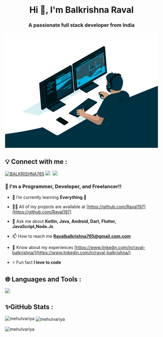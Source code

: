 <h1 align="center">Hi 👋, I'm Balkrishna Raval</h1>
<h3 align="center">A passionate full stack developer from India</h3>


![code](https://github.com/MehulVariya/Happy-Valentine-Day-Wishes/blob/main/image_code.gif)

## 💡 Connect with me :

<p align="left"> <a href="(https://twitter.com/BALKRISHNA765)" target="blank"><img src="https://img.shields.io/twitter/follow/BALKRISHNA765logo=twitter&style=for-the-badge" alt="BALKRISHNA765" /></a> 
<a href="(https://www.linkedin.com/in/raval-balkrishna-73aa3b285/?originalSubdomain=in)"><img src="https://img.shields.io/badge/-Raval%20aBalkrishna-0077B5?style=for-the-badge&logo=Linkedin&logoColor=white"/></a>&nbsp 
<a href="mailto:Ravalbalkrishna765@gmail.com">
    <img src="https://img.shields.io/badge/-Gmail-c14438?style=for-the-badge&logo=Gmail&logoColor=white&link=mailto:Ravalbalkrishna765@gmail.com" />
  </a>
</p>

<h3> 🧑 I'm a Programmer, Developer, and Freelancer!!</h3>

- 🌱 I’m currently learning **Everything 🤣**

- 👨‍💻 All of my projects are available at [https://github.com/Raval197](https://github.com/Raval197)

- 💬 Ask me about **Kotlin, Java, Android, Dart, Flutter, JavaScript,Node.Js**

- 📫 How to reach me **Ravalbalkrishna765@gmail.com.com**

- 📄 Know about my experiences [https://www.linkedin.com/in/raval-balkrishna/](https://www.linkedin.com/in/raval-balkrishna/)

- ⚡ Fun fact **I love to code**

<!--<h3 align="left">Connect with me:</h3>
<p align="left">


<a href="https://twitter.com/mehul_variya_" target="blank"><img align="center" src="https://raw.githubusercontent.com/rahuldkjain/github-profile-readme-generator/master/src/images/icons/Social/twitter.svg" alt="mehul_variya_" height="30" width="40" /></a>
<a href="https://linkedin.com/in/raval-balkrishna" target="blank"><img align="center" src="https://raw.githubusercontent.com/rahuldkjain/github-profile-readme-generator/master/src/images/icons/Social/linked-in-alt.svg" alt="raval-balkrishna" height="30" width="40" /></a>
<a href="https://stackoverflow.com/users/mehul-variya" target="blank"><img align="center" src="https://raw.githubusercontent.com/rahuldkjain/github-profile-readme-generator/master/src/images/icons/Social/stack-overflow.svg" alt="mehul-variya" height="30" width="40" /></a>
<a href="https://fb.com/mehul.r.variya" target="blank"><img align="center" src="https://raw.githubusercontent.com/rahuldkjain/github-profile-readme-generator/master/src/images/icons/Social/facebook.svg" alt="mehul.r.variya" height="30" width="40" /></a>
<a href="https://instagram.com/mehul_variya_" target="blank"><img align="center" src="https://raw.githubusercontent.com/rahuldkjain/github-profile-readme-generator/master/src/images/icons/Social/instagram.svg" alt="mehul_variya_" height="30" width="40" /></a>
<a href="https://www.hackerrank.com/mehul variya" target="blank"><img align="center" src="https://raw.githubusercontent.com/rahuldkjain/github-profile-readme-generator/master/src/images/icons/Social/hackerrank.svg" alt="mehul variya" height="30" width="40" /></a>
<a href="https://www.leetcode.com/mehulvariya" target="blank"><img align="center" src="https://raw.githubusercontent.com/rahuldkjain/github-profile-readme-generator/master/src/images/icons/Social/leet-code.svg" alt="mehulvariya" height="30" width="40" /></a>
</p>-->

## 🌐 Languages and Tools :
<p>
  <a >
    <img src="https://skillicons.dev/icons?i=kotlin,java,androidstudio,dart,flutter,js,php,nodejs,express,mongodb,mysql,sqlite,aws,postman,notion,html,css,bootstrap,jquery,c,cpp,py,flask,dotnet,git,github,linux" />
  </a>
</p>

## ✨GitHub Stats  : 

<p><img align="left" src="https://github-readme-stats.vercel.app/api/top-langs?username=Raval197&show_icons=true&locale=en&layout=compact" alt="mehulvariya" /></p>

<p>&nbsp;<img align="center" src="https://github-readme-stats.vercel.app/api?username=Raval197&show_icons=true&locale=en" alt="mehulvariya" /></p>

<p><img align="center" src="https://github-readme-streak-stats.herokuapp.com/?user=mehulvariya&" alt="mehulvariya" /></p>
